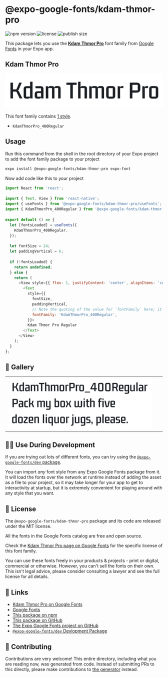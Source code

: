 # @expo-google-fonts/kdam-thmor-pro

![npm version](https://flat.badgen.net/npm/v/@expo-google-fonts/kdam-thmor-pro)
![license](https://flat.badgen.net/github/license/expo/google-fonts)
![publish size](https://flat.badgen.net/packagephobia/install/@expo-google-fonts/kdam-thmor-pro)

This package lets you use the [**Kdam Thmor Pro**](https://fonts.google.com/specimen/Kdam+Thmor+Pro) font family from [Google Fonts](https://fonts.google.com/) in your Expo app.

## Kdam Thmor Pro

![Kdam Thmor Pro](./font-family.png)

This font family contains [1 style](#-gallery).

- `KdamThmorPro_400Regular`

## Usage

Run this command from the shell in the root directory of your Expo project to add the font family package to your project
```sh
expo install @expo-google-fonts/kdam-thmor-pro expo-font
```

Now add code like this to your project
```js
import React from 'react';

import { Text, View } from 'react-native';
import { useFonts } from '@expo-google-fonts/kdam-thmor-pro/useFonts';
import { KdamThmorPro_400Regular } from '@expo-google-fonts/kdam-thmor-pro/400Regular';

export default () => {
  let [fontsLoaded] = useFonts({
    KdamThmorPro_400Regular,
  });

  let fontSize = 24;
  let paddingVertical = 6;

  if (!fontsLoaded) {
    return undefined;
  } else {
    return (
      <View style={{ flex: 1, justifyContent: 'center', alignItems: 'center' }}>
        <Text
          style={{
            fontSize,
            paddingVertical,
            // Note the quoting of the value for `fontFamily` here; it expects a string!
            fontFamily: 'KdamThmorPro_400Regular',
          }}>
          Kdam Thmor Pro Regular
        </Text>
      </View>
    );
  }
};

```

## 🔡 Gallery


||||
|-|-|-|
|![KdamThmorPro_400Regular](.//400Regular/KdamThmorPro_400Regular.ttf.png)||||


## 👩‍💻 Use During Development

If you are trying out lots of different fonts, you can try using the [`@expo-google-fonts/dev` package](https://github.com/freeboub/google-fonts/tree/master/font-packages/dev#readme).

You can import *any* font style from any Expo Google Fonts package from it. It will load the fonts
over the network at runtime instead of adding the asset as a file to your project, so it may take longer
for your app to get to interactivity at startup, but it is extremely convenient
for playing around with any style that you want.

## 📖 License

The `@expo-google-fonts/kdam-thmor-pro` package and its code are released under the MIT license.

All the fonts in the Google Fonts catalog are free and open source.

Check the [Kdam Thmor Pro page on Google Fonts](https://fonts.google.com/specimen/Kdam+Thmor+Pro) for the specific license of this font family.

You can use these fonts freely in your products & projects - print or digital, commercial or otherwise. However, you can't sell the fonts on their own. This isn't legal advice, please consider consulting a lawyer and see the full license for all details.

## 🔗 Links

- [Kdam Thmor Pro on Google Fonts](https://fonts.google.com/specimen/Kdam+Thmor+Pro)
- [Google Fonts](https://fonts.google.com/)
- [This package on npm](https://www.npmjs.com/package/@expo-google-fonts/kdam-thmor-pro)
- [This package on GitHub](https://github.com/freeboub/google-fonts/tree/master/font-packages/kdam-thmor-pro)
- [The Expo Google Fonts project on GitHub](https://github.com/freeboub/google-fonts)
- [`@expo-google-fonts/dev` Devlopment Package](https://github.com/freeboub/google-fonts/tree/master/font-packages/dev)

## 🤝 Contributing

Contributions are very welcome! This entire directory, including what you are reading now, was generated from code. Instead of submitting PRs to this directly, please make contributions to [the generator](https://github.com/freeboub/google-fonts/tree/master/packages/generator) instead.
